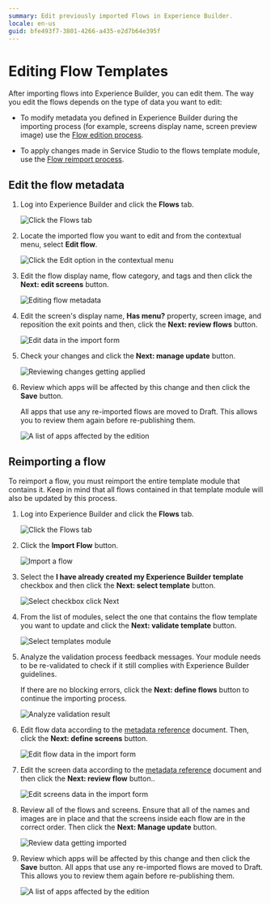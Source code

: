 ```yaml
---
summary: Edit previously imported Flows in Experience Builder.
locale: en-us
guid: bfe493f7-3801-4266-a435-e2d7b64e395f
---
```


# Editing Flow Templates

After importing flows into Experience Builder, you can edit them. The way you edit the flows depends on the type of data you want to edit:

* To modify metadata you defined in Experience Builder during the importing process (for example, screens display name, screen preview image) use the [Flow edition process](#edit-the-flow-metadata).

* To apply changes made in Service Studio to the flows template module, use the [Flow reimport process](#reimporting-a-flow).

## Edit the flow metadata

1. Log into Experience Builder and click the **Flows** tab.

    ![Click the Flows tab](images/flows-tab-eb.png)

1. Locate the imported flow you want to edit and from the contextual menu, select **Edit flow**.

    ![Click the Edit option in the contextual menu](images/edit-flow-eb.png)

1. Edit the flow display name,  flow category, and tags and then click the **Next: edit screens** button.

    ![Editing flow metadata](images/edit-wizard-flow-metadata-eb.png)

1. Edit the screen's display name, **Has menu?** property, screen image, and reposition the exit points and then, click the **Next: review flows** button.

    ![Edit data in the import form](images/set-additional-data-eb.png)

1. Check your changes and click the **Next: manage update** button.

    ![Reviewing changes getting applied](images/edit-wizard-review-eb.png)

1. Review which apps will be affected by this change and then click the **Save** button. 

    All apps that use any re-imported flows are moved to Draft. This allows you to review them again before re-publishing them.

    ![A list of apps affected by the edition](images/edit-wizard-manage-update-eb.png)

## Reimporting a flow

To reimport a flow, you must reimport the entire template module that contains it. Keep in mind that all flows contained in that template module will also be updated by this process.

1. Log into Experience Builder and click the **Flows** tab.

    ![Click the Flows tab](images/flows-tab-eb.png)

1. Click the **Import Flow** button.

    ![Import a flow](images/import-flows-button-eb.png)

1. Select the **I have already created my Experience Builder template** checkbox and then click the **Next: select template** button.

      ![Select checkbox click Next](images/module-template-created-eb.png)

1. From the list of modules, select the one that contains the flow template you want to update and click the **Next: validate template** button.

    ![Select templates module](images/select-application-eb.png)

1. Analyze the validation process feedback messages. Your module needs to be re-validated to check if it still complies with Experience Builder guidelines.

    If there are no blocking errors, click the **Next: define flows** button to continue the importing process.

    ![Analyze validation result](images/check-validation-eb.png)

1. Edit flow data according to the [metadata reference](metadata-if.md) document. Then, click the **Next: define screens** button.

    ![Edit flow data in the import form](images/eb-reimport-flow.png)

1. Edit the screen data according to the [metadata reference](metadata-if.md) document and then click the **Next: review flow** button..

    ![Edit screens data in the import form](images/reimport-screen-eb.png)

 1. Review all of the flows and screens. Ensure that all of the names and images are in place and that the screens inside each flow are in the correct order. Then click the **Next: Manage update** button.

    ![Review data getting imported](images/reimport-review-eb.png)

1. Review which apps will be affected by this change and then click the **Save** button. All apps that use any re-imported flows are moved to Draft. This allows you to review them again before re-publishing them.

    ![A list of apps affected by the edition](images/edit-wizard-manage-update-eb.png)
